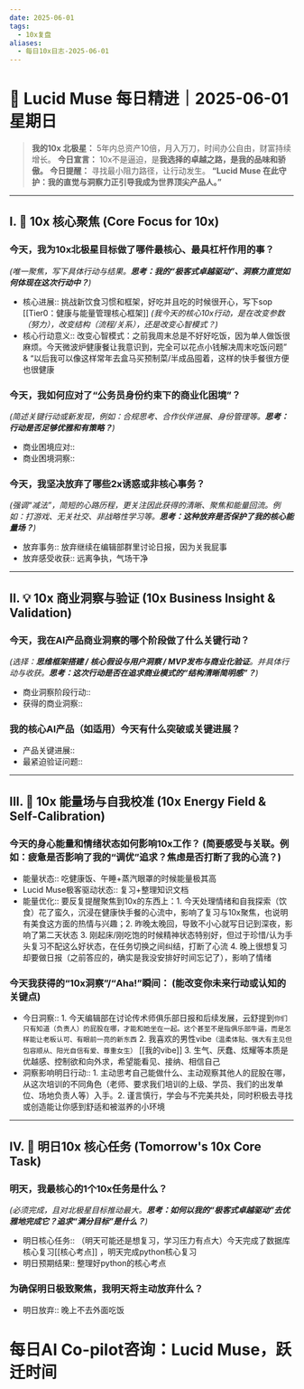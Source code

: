 ```yaml
---
date: 2025-06-01
tags:
  - 10x复盘
aliases:
  - 每日10x日志-2025-06-01
---
```

# 🚀  Lucid Muse 每日精进｜2025-06-01 星期日

> **我的10x 北极星：** 5年内总资产10倍，月入万刀，时间办公自由，财富持续增长。
> **今日宣言：** 10x不是逼迫，是**我选择的卓越之路，是我的品味和骄傲。**
> **今日提醒：** 寻找最小阻力路径，让行动发生。
> **“Lucid Muse 在此守护：我的直觉与洞察力正引导我成为世界顶尖产品人。”**

---

## **I. 🚀 10x 核心聚焦 (Core Focus for 10x)**

### **今天，我为10x北极星目标做了哪件**最核心、最具杠杆作用的事？ 
*(唯一聚焦，写下具体行动与结果。**思考：我的“极客式卓越驱动”、洞察力直觉如何体现在这次行动中？**)*
- 核心进展:: 挑战新饮食习惯和框架，好吃并且吃的时候很开心，写下sop [[Tier0：健康与能量管理核心框架]] 
*(我今天的核心10x行动，是在改变参数（努力），改变结构（流程/关系），还是改变心智模式？)*
- 核心行动意义:: 改变心智模式：之前我周末总是不好好吃饭，因为单人做饭很麻烦。今天微波炉健康餐让我意识到，完全可以花点小钱解决周末吃饭问题” & “以后我可以像这样常年去盒马买预制菜/半成品囤着，这样的快手餐很方便也很健康

### **今天，我如何应对了“公务员身份约束下的商业化困境”？** 
*(简述关键行动或新发现，例如：合规思考、合作伙伴进展、身份管理等。**思考：行动是否足够优雅和有策略？**)*
- 商业困境应对:: 
- 商业困境洞察:: 

### **今天，我坚决放弃了哪些2x诱惑或非核心事务？**
*(强调“减法”，简短的心路历程，更关注因此获得的清晰、聚焦和能量回流。例如：打游戏、无关社交、非战略性学习等。**思考：这种放弃是否保护了我的核心能量场？**)*
- 放弃事务:: 放弃继续在编辑部群里讨论日报，因为关我屁事
- 放弃感受收获:: 远离争执，气场干净

---

## **II. 💡 10x 商业洞察与验证 (10x Business Insight & Validation)**

### **今天，我在AI产品商业洞察的哪个阶段做了什么关键行动？** 
*(选择：**思维框架搭建 / 核心假设与用户洞察 / MVP发布与商业化验证**。并具体行动与收获。**思考：这次行动是否在追求商业模式的“结构清晰简明感”？**)*
- 商业洞察阶段行动:: 
- 获得的商业洞察:: 

### **我的核心AI产品（如适用）今天有什么突破或关键进展？**
- 产品关键进展:: 
- 最紧迫验证问题:: 

---

## **III. 🌟 10x 能量场与自我校准 (10x Energy Field & Self-Calibration)**

### **今天的身心能量和情绪状态如何影响10x工作？** (简要感受与关联。例如：疲惫是否影响了我的“调优”追求？焦虑是否打断了我的心流？)
- 能量状态:: 吃健康饭、午睡+蒸汽眼罩的时候能量极其高
- Lucid Muse极客驱动状态:: 复习+整理知识文档
- 能量优化:: 要反复提醒聚焦到10x的东西上：1. 今天处理情绪和自我探索（饮食）花了蛮久，沉浸在健康快手餐的心流中，影响了复习与10x聚焦，也说明有美食这方面的热情与兴趣；2. 昨晚太晚回，导致不小心就写日记到深夜，影响了第二天状态 3. 刚起床/刚吃饱的时候精神状态特别好，但过于珍惜/认为手头复习不配这么好状态，在任务切换之间纠结，打断了心流 4. 晚上很想复习却要做日报（之前答应的，确实是我没安排好时间忘记了），影响了情绪

### **今天我获得的“10x洞察”/“Aha!”瞬间：** (能改变你未来行动或认知的关键点)
- 今日洞察:: 1. 今天编辑部在讨论传术师俱乐部日报和后续发展，云舒提到`你们只有知道（负责人）的屁股在哪，才能和她坐在一起。这个甚至不是指俱乐部牛逼，而是怎样能让老板认可、有眼前一亮的新东西` 2. 我喜欢的男性vibe`（温柔体贴、强大有主见但包容顺从、阳光自信有爱、尊重女生）` [[我的vibe]] 3. 生气、厌蠢、炫耀等本质是优越感、控制欲和向外求，希望能看见、接纳、相信自己
- 洞察影响明日行动:: 1. 主动思考自己能做什么、主动观察其他人的屁股在哪，从这次培训的不同角色（老师、要求我们培训的上级、学员、我们的出发单位、场地负责人等）入手。2. 谨言慎行，学会与不完美共处，同时积极去寻找或创造能让你感到舒适和被滋养的小环境

---

## **IV. 🎯 明日10x 核心任务 (Tomorrow's 10x Core Task)**

### **明天，我最核心的1个10x任务是什么？**
*(必须完成，且对北极星目标推动最大。**思考：如何以我的“极客式卓越驱动”去优雅地完成它？追求“满分目标”是什么？**)*
- 明日核心任务:: （明天可能还是想复习，学习压力有点大）今天完成了数据库核心复习[[核心考点]] ，明天完成python核心复习
- 明日预期结果:: 整理好python的核心考点

### **为确保明日极致聚焦，我明天将主动放弃什么？**
- 明日放弃:: 晚上不去外面吃饭



# 每日AI Co-pilot咨询：Lucid Muse，跃迁时间